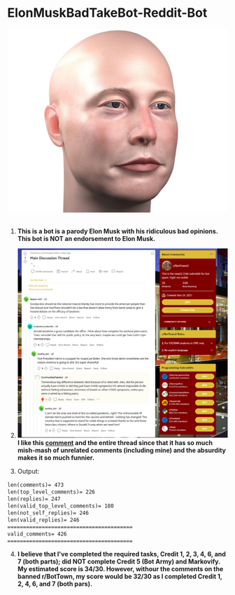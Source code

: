 # ElonMuskBadTakeBot-Reddit-Bot
![Web Crawler](BaldElon.jpg)
<br />
<br />
1. **This is a bot is a parody Elon Musk with his ridiculous bad opinions. This bot is NOT an endorsement to Elon Musk.**

2. ![Reddit ScreenShot](RedditBotThreadScreenShot.png)
**I like this 
[comment](https://www.reddit.com/r/BotTown2/comments/r0yi9l/comment/hm8222t/?utm_source=share&utm_medium=web2x&context=3) 
and the entire thread since that it has so much mish-mash of unrelated comments (including mine) and the absurdity makes it so much funnier.**

3. Output:
```
len(comments)= 473
len(top_level_comments)= 226
len(replies)= 247
len(valid_top_level_comments)= 180
len(not_self_replies)= 246
len(valid_replies)= 246
========================================
valid_comments= 426
========================================
```


4. **I believe that I've completed the required tasks, Credit 1, 2, 3, 4, 6, and 7 (both parts); did NOT complete Credit 5 (Bot Army) and Markovify. My estimated score is 34/30. However, withour the comments on the banned r/BotTown, my score would be 32/30 as I completed Credit 1, 2, 4, 6, and 7 (both pars).**
</br>

